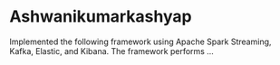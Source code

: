 # Ashwanikumarkashyap
Implemented the following framework using Apache Spark Streaming, Kafka, Elastic, and Kibana. The framework performs …
